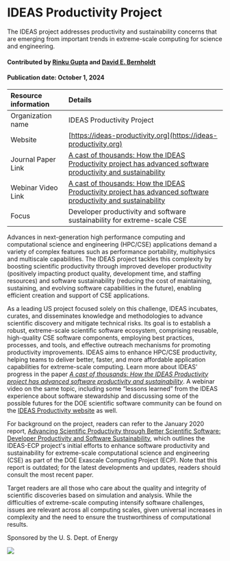 # IDEAS Productivity Project
<!-- deck text start --> 
The IDEAS project addresses productivity and sustainability concerns that are emerging from important trends in extreme-scale computing for science and engineering.
<!-- deck text end --> 

#### Contributed by [Rinku Gupta](http://github.com/rinkug) and [David E. Bernholdt](http://github.com/bernhold) 
#### Publication date: October 1, 2024

Resource information | Details 
:--- | :--- 
Organization name  | IDEAS  Productivity Project
Website  | [https://ideas-productivity.org](https://ideas-productivity.org)
Journal Paper Link| [A cast of thousands: How the IDEAS Productivity project has advanced software productivity and sustainability](https://arxiv.org/abs/2311.02010)
Webinar Video Link | [A cast of thousands: How the IDEAS Productivity project has advanced software productivity and sustainability](https://ideas-productivity.org/events/hpcbp-080-ideas)
Focus | Developer productivity and software sustainability for extreme-scale CSE


Advances in next-generation high performance computing and computational science and engineering (HPC/CSE) applications demand a variety of complex features such as performance portability, multiphysics and multiscale capabilities.
The IDEAS project tackles this complexity by boosting scientific productivity through improved developer productivity (positively impacting product quality, development time, and staffing resources) and software sustainability (reducing the cost of maintaining, sustaining, and evolving software capabilities in the future), enabling efficient creation and support of CSE applications.

As a leading US project focused solely on this challenge, IDEAS incubates, curates, and disseminates knowledge and methodologies to advance scientific discovery and mitigate technical risks. 
Its goal is to establish a robust, extreme-scale scientific software ecosystem, comprising reusable, high-quality CSE software components, employing best practices, processes, and tools, and effective outreach mechanisms for promoting productivity improvements.
IDEAS aims to enhance HPC/CSE productivity, helping teams to deliver better, faster, and more affordable application capabilities for extreme-scale computing. 
Learn more about IDEAS' progress in the paper *[A cast of thousands: How the IDEAS Productivity project has advanced software productivity and sustainability](https://arxiv.org/abs/2311.02010)*. 
A webinar video on the same topic, including some “lessons learned” from the IDEAS experience about software stewardship and discussing some of the possible futures for the DOE scientific software community can be found on the [IDEAS Productivity website](https://ideas-productivity.org/events/hpcbp-080-ideas) as well.

For background on the project, readers can refer to the January 2020 report, [Advancing Scientific Productivity through Better Scientific Software: Developer Productivity and Software Sustainability](https://doi.org/10.2172/1606662), which outlines the IDEAS-ECP project's initial efforts to enhance software productivity and sustainability for extreme-scale computational science and engineering (CSE) as part of the DOE Exascale Computing Project (ECP). 
Note that this report is outdated; for the latest developments and updates, readers should consult the most recent paper.

Target readers are all those who care about the quality and integrity of scientific discoveries based on simulation and analysis. 
While the difficulties of extreme-scale computing intensify software challenges, issues are relevant across all computing scales, given universal increases in complexity and the need to ensure the trustworthiness of computational results.


Sponsored by the U. S. Dept. of Energy

<img src='../images/IDEAS_logo_small.png' class='logo' />


<!---
Publish: yes
Topics: Projects and organizations
Pinned: no
RSS update: 2020-02-13
--->
